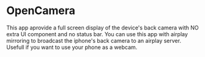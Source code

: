 # OpenCamera
This app aprovide a full screen display of the device's back camera with NO extra UI component and no status bar. 
You can use this app with airplay mirroring to broadcast the iphone's back camera to an airplay server.
Usefull if you want to use your phone as a webcam.
